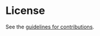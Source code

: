 # License

See the
[guidelines for contributions](https://github.com/aaronpk/oauth-v2-1/blob/main/CONTRIBUTING.md).
